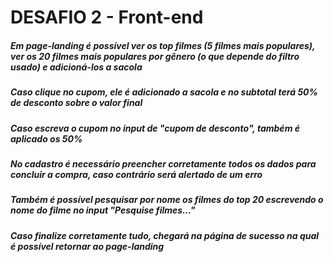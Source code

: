 # DESAFIO 2 - Front-end

##### Em page-landing é possível ver os top filmes (5 filmes mais populares), ver os 20 filmes mais populares por gênero (o que depende do filtro usado) e adicioná-los a sacola
##### Caso clique no cupom, ele é adicionado a sacola e no subtotal terá 50% de desconto sobre o valor final
##### Caso escreva o cupom no input de "cupom de desconto", também é aplicado os 50%
##### No cadastro é necessário preencher corretamente todos os dados para concluir a compra, caso contrário será alertado de um erro
##### Também é possível pesquisar por nome os filmes do top 20 escrevendo o nome do filme no input "Pesquise filmes..."
##### Caso finalize corretamente tudo, chegará na página de sucesso na qual é possível retornar ao page-landing
